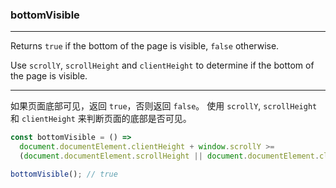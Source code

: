 ### bottomVisible

------------

Returns `true` if the bottom of the page is visible, `false` otherwise.

Use `scrollY`, `scrollHeight` and `clientHeight` to determine if the bottom of the page is visible.

------------

如果页面底部可见，返回 `true`，否则返回 `false`。
使用 `scrollY`, `scrollHeight` 和 `clientHeight` 来判断页面的底部是否可见。

```js
const bottomVisible = () =>
  document.documentElement.clientHeight + window.scrollY >=
  (document.documentElement.scrollHeight || document.documentElement.clientHeight);
```

```js
bottomVisible(); // true
```

